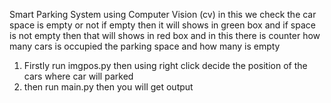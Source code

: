 Smart Parking System using Computer Vision (cv) in this we check the car space is empty or not if empty then it will shows in green box and if space is not empty then that will shows in red box and in this there is counter how many cars is occupied the parking space and how many is empty
1) Firstly run imgpos.py then using right click decide the position of the cars where car will parked
2) then run main.py then you will get output